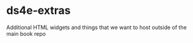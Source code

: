 # ds4e-extras
Additional HTML widgets and things that we want to host outside of the main book repo
